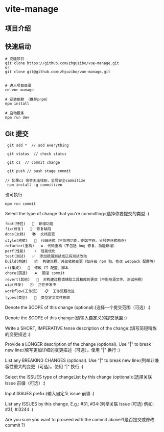 # vite-manage

## 项目介绍

## 快速启动

```
# 克隆项目
git clone https://github.com/zhguzibo/vue-manage.git
or
git clone git@github.com:zhguzibo/vue-manage.git


# 进入项目目录
cd vue-manage

# 安装依赖 （推荐pnpm）
npm install

# 启动服务
npm run dev

```

## Git 提交

```
 git add *  // add everything

 git status  // check status

 git cz  // commit change

 git push // push stage commit

// 如果cz 命令无法找到，全局安全commitize
 npm install -g commitizen
```

也可执行

```node
npm run commit
```

Select the type of change that you're committing:(选择你要提交的类型 :)

```
feat(特性)   🚀  新增功能
fix(修复)   🧩  修复缺陷
docs(文档)   📚  文档变更
style(格式)   🎨  代码格式（不影响功能，例如空格、分号等格式修正）
refactor(重构)   ♻️  代码重构（不包括 bug 修复、功能新增）
perf(性能)    ⚡️  性能优化
test(测试)   ✅  添加疏漏测试或已有测试改动
build(构建)   📦️  构建流程、外部依赖变更（如升级 npm 包、修改 webpack 配置等）
ci(集成)   🎡  修改 CI 配置、脚本
chore(回退)   ⏪️  回滚 commit
revert(其他)   🔨  对构建过程或辅助工具和库的更改（不影响源文件、测试用例）
wip(开发)   🕔  正在开发中
workflow(工作流)   📋  工作流程改进
types(类型)   🔰  类型定义文件修改
```

Denote the SCOPE of this change (optional):(选择一个提交范围（可选）:)

Denote the SCOPE of this change:(请输入自定义的提交范围 :)

Write a SHORT, IMPERATIVE tense description of the change:(填写简短精炼的变更描述 :)

Provide a LONGER description of the change (optional). Use "|" to break new line:(填写更加详细的变更描述（可选）。使用 "|" 换行 :)

List any BREAKING CHANGES (optional). Use "|" to break new line:(列举非兼容性重大的变更（可选）。使用 "|" 换行 :)

Select the ISSUES type of changeList by this change (optional):(选择关联 issue 前缀（可选）:)

Input ISSUES prefix:(输入自定义 issue 前缀 :)

List any ISSUES by this change. E.g.: #31, #34:(列举关联 issue (可选) 例如: #31, #I3244 :)

Are you sure you want to proceed with the commit above?(是否提交或修改 commit ?)
